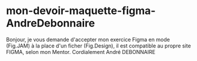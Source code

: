 # mon-devoir-maquette-figma-AndreDebonnaire
Bonjour, je vous demande d'accepter mon exercice Figma en mode (Fig.JAM) à la place d'un ficher (Fig.Design), il est compatible au propre site FIGMA, selon mon Mentor.
Cordialement 
André DEBONNAIRE
